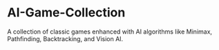 # AI-Game-Collection
A collection of classic games enhanced with AI algorithms like Minimax, Pathfinding, Backtracking, and Vision AI.
